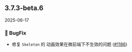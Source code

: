 ## 3.7.3-beta.6
2025-06-17

### 🐞 BugFix

- 修复 `Skeleton` 的 动画效果在微前端下不生效的问题  ([#1186](https://github.com/sheinsight/shineout-next/pull/1186))
